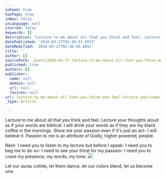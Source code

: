 ```yaml
---
inFeed: true
hasPage: true
inNav: false
inLanguage: null
starred: false
keywords: []
description: "Lecture to me about all that you think and feel. Lecture your thoughts aloud as if your words are biblical. I will drink your words as if they are my black coffee in the mornings. Show me your passion even if it's just an act- I will believe it. Passion to me is an attribute of Godly, higher powered, people."
datePublished: '2016-03-27T02:46:51.097Z'
dateModified: '2016-03-27T02:46:50.685Z'
title: ''
author: []
sourcePath: _posts/2016-03-27-lecture-to-me-about-all-that-you-think-and-feel-lecture-you.md
published: true
authors: []
publisher:
  name: null
  domain: null
  url: null
  favicon: null
url: lecture-to-me-about-all-that-you-think-and-feel-lecture-you/index.html
_type: Article

---
```

Lecture to me about all that you think and feel. Lecture your thoughts aloud as if your words are biblical. I will drink your words as if they are my black coffee in the mornings. Show me your passion even if it's just an act- I will believe it. Passion to me is an attribute of Godly, higher powered, people.

Next- I need you to listen to my lecture but before I speak- I need you to beg me to do so- I need to see your thirst for my passion- I need you to crave my presence, my words, my tone.
![](https://the-grid-user-content.s3-us-west-2.amazonaws.com/570e0fa5-9516-4970-be27-3d63dd5bc846.jpg)

Let our auras collide, let them dance, let our colors blend, let us become one.